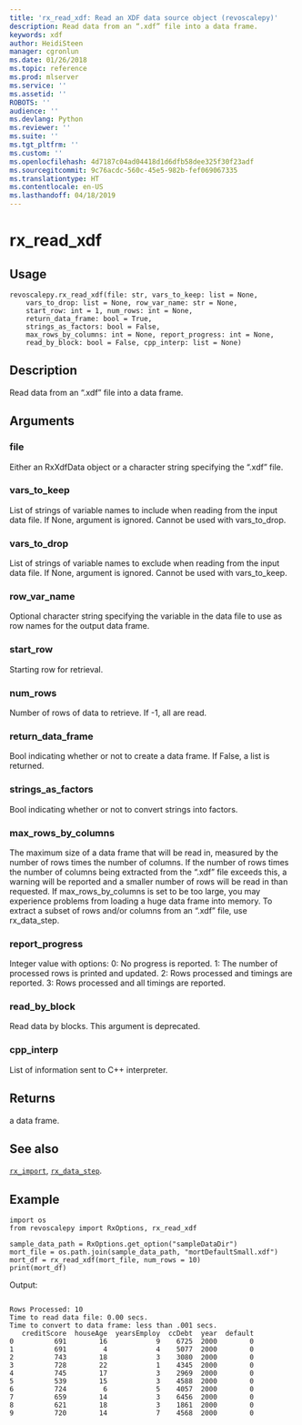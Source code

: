 ```yaml
---
title: 'rx_read_xdf: Read an XDF data source object (revoscalepy)'
description: Read data from an “.xdf” file into a data frame.
keywords: xdf
author: HeidiSteen
manager: cgronlun
ms.date: 01/26/2018
ms.topic: reference
ms.prod: mlserver
ms.service: ''
ms.assetid: ''
ROBOTS: ''
audience: ''
ms.devlang: Python
ms.reviewer: ''
ms.suite: ''
ms.tgt_pltfrm: ''
ms.custom: ''
ms.openlocfilehash: 4d7187c04ad04418d1d6dfb58dee325f30f23adf
ms.sourcegitcommit: 9c76acdc-560c-45e5-982b-fef069067335
ms.translationtype: HT
ms.contentlocale: en-US
ms.lasthandoff: 04/18/2019
---
```

# <a name="rxreadxdf"></a>rx_read_xdf


 


## <a name="usage"></a>Usage



```
revoscalepy.rx_read_xdf(file: str, vars_to_keep: list = None,
    vars_to_drop: list = None, row_var_name: str = None,
    start_row: int = 1, num_rows: int = None,
    return_data_frame: bool = True,
    strings_as_factors: bool = False,
    max_rows_by_columns: int = None, report_progress: int = None,
    read_by_block: bool = False, cpp_interp: list = None)
```





## <a name="description"></a>Description

Read data from an “.xdf” file into a data frame.


## <a name="arguments"></a>Arguments


### <a name="file"></a>file

Either an RxXdfData object or a character string specifying the “.xdf” file.


### <a name="varstokeep"></a>vars_to_keep

List of strings of variable names to include when reading from the input data file. If None, argument is ignored. Cannot be used with vars_to_drop.


### <a name="varstodrop"></a>vars_to_drop

List of strings of variable names to exclude when reading from the input data file. If None, argument is ignored. Cannot be used with vars_to_keep.


### <a name="rowvarname"></a>row_var_name

Optional character string specifying the variable in the data file to use as row names for the output data frame.


### <a name="startrow"></a>start_row

Starting row for retrieval.


### <a name="numrows"></a>num_rows

Number of rows of data to retrieve. If -1, all are read.


### <a name="returndataframe"></a>return_data_frame

Bool indicating whether or not to create a data frame. If False, a list is returned.


### <a name="stringsasfactors"></a>strings_as_factors

Bool indicating whether or not to convert strings into factors.


### <a name="maxrowsbycolumns"></a>max_rows_by_columns

The maximum size of a data frame that will be read in, measured by the number of rows times the number of columns. If the number of rows times the number of columns being extracted from the “.xdf” file exceeds this, a warning will be reported and a smaller number of rows will be read in than requested. If max_rows_by_columns is set to be too large, you may experience problems from loading a huge data frame into memory. To extract a subset of rows and/or columns from an “.xdf” file, use rx_data_step.


### <a name="reportprogress"></a>report_progress

Integer value with options: 0: No progress is reported.
1: The number of processed rows is printed and updated.
2: Rows processed and timings are reported.
3: Rows processed and all timings are reported.


### <a name="readbyblock"></a>read_by_block

Read data by blocks. This argument is deprecated.


### <a name="cppinterp"></a>cpp_interp

List of information sent to C++ interpreter.


## <a name="returns"></a>Returns

a data frame.


## <a name="see-also"></a>See also

[`rx_import`](rx-import.md), [`rx_data_step`](rx-data-step.md).


## <a name="example"></a>Example



```
import os
from revoscalepy import RxOptions, rx_read_xdf

sample_data_path = RxOptions.get_option("sampleDataDir")
mort_file = os.path.join(sample_data_path, "mortDefaultSmall.xdf")
mort_df = rx_read_xdf(mort_file, num_rows = 10)
print(mort_df)
```


Output:



```

Rows Processed: 10
Time to read data file: 0.00 secs.
Time to convert to data frame: less than .001 secs.
   creditScore  houseAge  yearsEmploy  ccDebt  year  default
0          691        16            9    6725  2000        0
1          691         4            4    5077  2000        0
2          743        18            3    3080  2000        0
3          728        22            1    4345  2000        0
4          745        17            3    2969  2000        0
5          539        15            3    4588  2000        0
6          724         6            5    4057  2000        0
7          659        14            3    6456  2000        0
8          621        18            3    1861  2000        0
9          720        14            7    4568  2000        0
```

